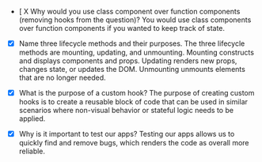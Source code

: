 - [ X Why would you use class component over function components (removing hooks from the question)?
You would use class components over function components if you wanted to keep track of state.

- [X] Name three lifecycle methods and their purposes.
The three lifecycle methods are mounting, updating, and unmounting. Mounting constructs and displays components and props. Updating renders new props, changes state, or updates the DOM. Unmounting unmounts elements that are no longer needed.

- [X] What is the purpose of a custom hook?
The purpose of creating custom hooks is to create a reusable block of code that can be used in similar scenarios where non-visual behavior or stateful logic needs to be applied.

- [X] Why is it important to test our apps?
Testing our apps allows us to quickly find and remove bugs, which renders the code as overall more reliable.